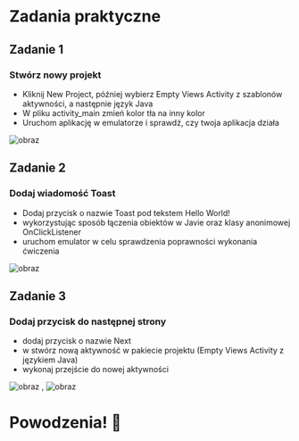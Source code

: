 # Zadania praktyczne
## Zadanie 1
### Stwórz nowy projekt 
- Kliknij New Project, później wybierz Empty Views Activity z szablonów aktywności, a następnie język Java
- W pliku activity_main zmień kolor tła na inny kolor 
- Uruchom aplikację w emulatorze i sprawdź, czy twoja aplikacja działa


![obraz](https://github.com/tymoteush13/Aplikacja_JPWP/assets/150467667/8532adb5-70bd-488e-8a4e-bee46b88233c)




## Zadanie 2
### Dodaj wiadomość Toast 
- Dodaj przycisk o nazwie Toast pod tekstem Hello World!
- wykorzystując sposób łączenia obiektów w Javie oraz klasy anonimowej OnClickListener
- uruchom emulator w celu sprawdzenia poprawności wykonania ćwiczenia


 ![obraz](https://github.com/tymoteush13/Aplikacja_JPWP/assets/150467667/b5125ee0-db74-48bb-a2f7-2bdab39ae674)


## Zadanie 3
### Dodaj przycisk do następnej strony
- dodaj przycisk o nazwie Next
- w stwórz nową aktywność w pakiecie projektu (Empty Views Activity z językiem Java)
- wykonaj przejście do nowej aktywności 


![obraz](https://github.com/tymoteush13/Aplikacja_JPWP/assets/150467667/4d9837d2-78bb-4065-aa46-a0f6c98a2ae2) ,        ![obraz](https://github.com/tymoteush13/Aplikacja_JPWP/assets/150467667/c7aec67d-cff0-46d7-90e0-1470a9495f5d)


# Powodzenia! 🤗
